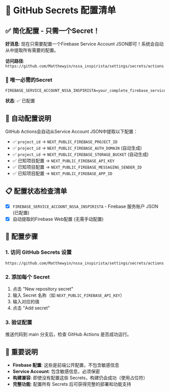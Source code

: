# 🔐 GitHub Secrets 配置清单

## ✅ 简化配置 - 只需一个Secret！

**好消息**: 现在只需要配置一个Firebase Service Account JSON即可！系统会自动从中提取所有需要的配置。

**访问路径**: `https://github.com/Matthewyin/nssa_inspirista/settings/secrets/actions`

### 🚀 唯一必需的Secret

```env
FIREBASE_SERVICE_ACCOUNT_NSSA_INSPIRISTA=your_complete_firebase_service_account_json
```

**状态**: ✅ 已配置

## 🔧 自动配置说明

GitHub Actions会自动从Service Account JSON中提取以下配置：

- ✅ `project_id` → `NEXT_PUBLIC_FIREBASE_PROJECT_ID`
- ✅ `project_id` → `NEXT_PUBLIC_FIREBASE_AUTH_DOMAIN` (自动生成)
- ✅ `project_id` → `NEXT_PUBLIC_FIREBASE_STORAGE_BUCKET` (自动生成)
- ✅ 已知项目配置 → `NEXT_PUBLIC_FIREBASE_API_KEY`
- ✅ 已知项目配置 → `NEXT_PUBLIC_FIREBASE_MESSAGING_SENDER_ID`
- ✅ 已知项目配置 → `NEXT_PUBLIC_FIREBASE_APP_ID`

## 📋 配置状态检查清单

- [x] `FIREBASE_SERVICE_ACCOUNT_NSSA_INSPIRISTA` - Firebase 服务账户 JSON (已配置)
- [x] 自动提取的Firebase Web配置 (无需手动配置)

## 🔧 配置步骤

### 1. 访问 GitHub Secrets 设置
```
https://github.com/Matthewyin/nssa_inspirista/settings/secrets/actions
```

### 2. 添加每个 Secret
1. 点击 "New repository secret"
2. 输入 Secret 名称（如 `NEXT_PUBLIC_FIREBASE_API_KEY`）
3. 输入对应的值
4. 点击 "Add secret"

### 3. 验证配置
推送代码到 main 分支后，检查 GitHub Actions 是否成功运行。

## 🎯 重要说明

- **Firebase 配置**: 这些是前端公开配置，不包含敏感信息
- **Service Account**: 包含敏感信息，必须保密
- **构建兼容**: 即使没有配置这些 Secrets，构建仍会成功（使用占位符）
- **完整功能**: 配置所有 Secrets 后可获得完整的部署和功能支持
